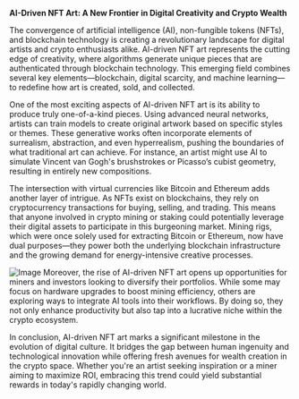 **AI-Driven NFT Art: A New Frontier in Digital Creativity and Crypto Wealth**

The convergence of artificial intelligence (AI), non-fungible tokens (NFTs), and blockchain technology is creating a revolutionary landscape for digital artists and crypto enthusiasts alike. AI-driven NFT art represents the cutting edge of creativity, where algorithms generate unique pieces that are authenticated through blockchain technology. This emerging field combines several key elements—blockchain, digital scarcity, and machine learning—to redefine how art is created, sold, and collected.

One of the most exciting aspects of AI-driven NFT art is its ability to produce truly one-of-a-kind pieces. Using advanced neural networks, artists can train models to create original artwork based on specific styles or themes. These generative works often incorporate elements of surrealism, abstraction, and even hyperrealism, pushing the boundaries of what traditional art can achieve. For instance, an artist might use AI to simulate Vincent van Gogh's brushstrokes or Picasso’s cubist geometry, resulting in entirely new compositions.

The intersection with virtual currencies like Bitcoin and Ethereum adds another layer of intrigue. As NFTs exist on blockchains, they rely on cryptocurrency transactions for buying, selling, and trading. This means that anyone involved in crypto mining or staking could potentially leverage their digital assets to participate in this burgeoning market. Mining rigs, which were once solely used for extracting Bitcoin or Ethereum, now have dual purposes—they power both the underlying blockchain infrastructure and the growing demand for energy-intensive creative processes.


![Image](https://github.com/user-attachments/assets/31692037-0104-4703-abd1-696b6a7dd41b)
Moreover, the rise of AI-driven NFT art opens up opportunities for miners and investors looking to diversify their portfolios. While some may focus on hardware upgrades to boost mining efficiency, others are exploring ways to integrate AI tools into their workflows. By doing so, they not only enhance productivity but also tap into a lucrative niche within the crypto ecosystem.

In conclusion, AI-driven NFT art marks a significant milestone in the evolution of digital culture. It bridges the gap between human ingenuity and technological innovation while offering fresh avenues for wealth creation in the crypto space. Whether you're an artist seeking inspiration or a miner aiming to maximize ROI, embracing this trend could yield substantial rewards in today's rapidly changing world.